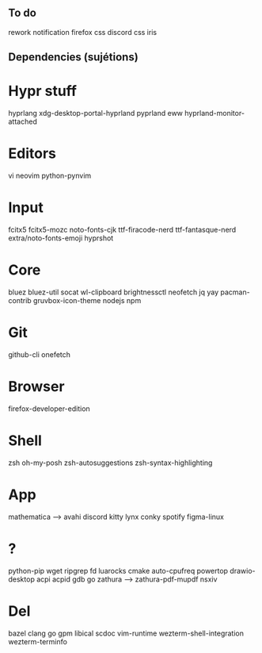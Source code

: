 ## To do

rework notification
firefox css
discord css
iris

## Dependencies (sujétions)

# Hypr stuff

hyprlang
xdg-desktop-portal-hyprland
pyprland
eww
hyprland-monitor-attached

# Editors

vi
neovim
python-pynvim

# Input

fcitx5
fcitx5-mozc
noto-fonts-cjk
ttf-firacode-nerd
ttf-fantasque-nerd
extra/noto-fonts-emoji
hyprshot

# Core

bluez
bluez-util
socat
wl-clipboard
brightnessctl
neofetch
jq
yay
pacman-contrib
gruvbox-icon-theme
nodejs
npm

# Git

github-cli
onefetch

# Browser

firefox-developer-edition

# Shell

zsh
oh-my-posh
zsh-autosuggestions
zsh-syntax-highlighting

# App

mathematica --> avahi
discord
kitty
lynx
conky
spotify
figma-linux

# ?

python-pip
wget
ripgrep
fd
luarocks
cmake
auto-cpufreq
powertop
drawio-desktop
acpi
acpid
gdb
go
zathura --> zathura-pdf-mupdf
nsxiv

# Del

bazel clang go gpm libical scdoc vim-runtime wezterm-shell-integration wezterm-terminfo
